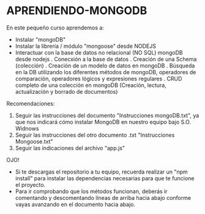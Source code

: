 # APRENDIENDO-MONGODB

En este pequeño curso aprendemos a:
  - Instalar "mongoDB"
  - Instalar la librería / módulo "mongoose" desde NODEJS
  - Interactuar con la base de datos no relacional (NO SQL) mongoDB desde nodejs
        . Conecxión a la base de datos
        . Creación de una Schema (colección)
        . Creación de un modelo de datos en mongoDB
        . Búsqueda en la DB utilizando los diferentes métodos de mongoDB, operadores de comparación, operadores lógicos y expresiones regulares
        . CRUD completo de una colección en mongoDB (Creación, lectura, actualización y borrado de documentos)

Recomendaciones:
1. Seguir las instrucciones del documento "Instrucciones mongoDB.txt", ya que nos indicará cómo instalar MongoDB en nuestro equipo bajo S.O. Widnows
2. Seguir las instrucciones del otro documento .txt "Instrucciones Mongoose.txt"
3. Seguir las indicaciones del archivo "app.js"

OJO!
- Si te descargas el repositorio a tu equipo, recuerda realizar un "npm install" para instalar las dependencias necesarias para que te funcione el proyecto.
- Para ir comprobando que los métodos funcionan, deberás ir comentando y descomentando líneas de arriba hacia abajo conforme vayas avanzando en el documento hacia abajo.
